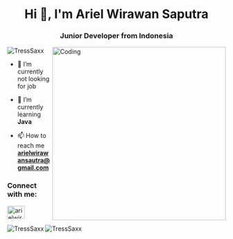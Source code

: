 <h1 align="center">Hi 👋, I'm Ariel Wirawan Saputra</h1>
<h3 align="center">Junior Developer from Indonesia</h3>
<img align="right" alt="Coding" width="400" src="https://cdn.dribbble.com/users/1162077/screenshots/3848914/programmer.gif">

<p align="left"> <img src="https://komarev.com/ghpvc/?username=TressSaxx&label=Profile%20views&color=0e75b6&style=flat" alt="TressSaxx" /> </p>

- 🔭 I’m currently not looking for job  

- 🌱 I’m currently learning **Java**

- 📫 How to reach me **arielwirawansautra@gmail.com**


<h3 align="left">Connect with me:</h3>
<p align="left">
<a href="https://www.linkedin.com/in/arielwirawansaputra/" target="blank"><img align="center" src="https://raw.githubusercontent.com/rahuldkjain/github-profile-readme-generator/master/src/images/icons/Social/linked-in-alt.svg" alt="arielwirawansaputra" height="30" width="40" /></a>
 
 
<p><img align="left" src="https://github-readme-stats.vercel.app/api/top-langs?username=TressSaxx&show_icons=true&locale=en&layout=compact&theme=tokyonight" alt="TressSaxx" /></p>


<p><img align="center" src="https://github-readme-streak-stats.herokuapp.com/?user=TressSaxx&&theme=tokyonight" alt="TressSaxx" /></p>
